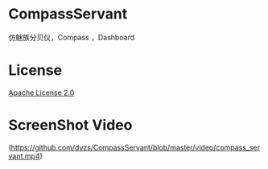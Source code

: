 # CompassServant
仿魅族分贝仪，Compass ，Dashboard

# License
[Apache License 2.0](https://github.com/dyzs/utils/blob/master/LICENSE)

# ScreenShot Video
(https://github.com/dyzs/CompassServant/blob/master/video/compass_servant.mp4)

